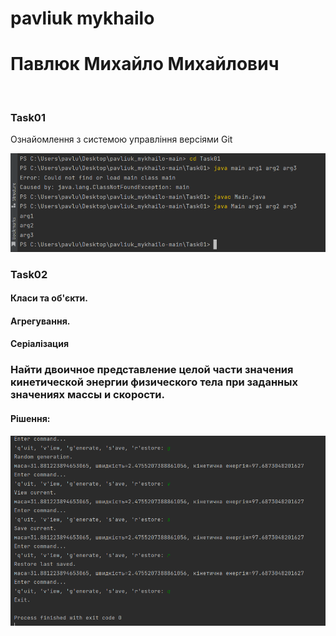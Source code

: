 # pavliuk mykhailo
# Павлюк Михайло Михайлович 
<br/>

### Task01
Ознайомлення з системою управління версіями Git

![Image alt](https://github.com/m1r4sh/pavliuk_mykhailo/blob/main/progrram.png)
### Task02
#### Класи та об'єкти.<br/>
#### Агрегування.<br/>
#### Серіалізация<br/>

### Найти двоичное представление целой части значения кинетической энергии физического тела при заданных значениях массы и скорости.
####  Рішення:
![Image alt](https://github.com/m1r4sh/pavliuk_mykhailo/blob/main/prorgam2.png)


